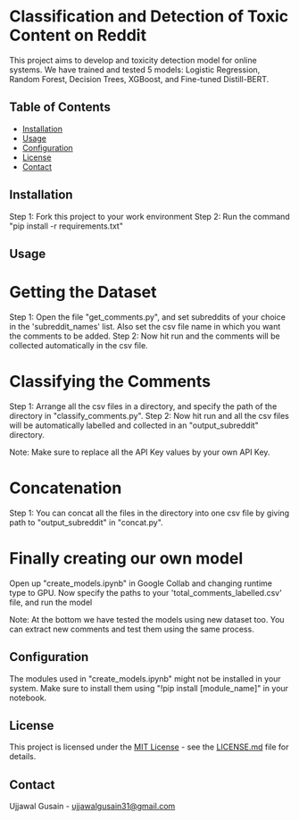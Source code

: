 # Classification and Detection of Toxic Content on Reddit

This project aims to develop and toxicity detection model for online systems. We have trained and tested 5 models: Logistic Regression, Random Forest, Decision Trees, XGBoost, and Fine-tuned Distill-BERT.

## Table of Contents

- [Installation](#installation)
- [Usage](#usage)
- [Configuration](#configuration)
- [License](#license)
- [Contact](#contact)

## Installation

Step 1: Fork this project to your work environment
Step 2: Run the command "pip install -r requirements.txt"

## Usage

# Getting the Dataset

Step 1: Open the file "get_comments.py", and set subreddits of your choice in the 'subreddit_names' list. Also set the csv file name in which you want the comments to be added.
Step 2: Now hit run and the comments will be collected automatically in the csv file.

# Classifying the Comments

Step 1: Arrange all the csv files in a directory, and specify the path of the directory in "classify_comments.py".
Step 2: Now hit run and all the csv files will be automatically labelled and collected in an "output_subreddit" directory.

Note: Make sure to replace all the API Key values by your own API Key.

# Concatenation

Step 1: You can concat all the files in the directory into one csv file by giving path to "output_subreddit" in "concat.py".

# Finally creating our own model

Open up "create_models.ipynb" in Google Collab and changing runtime type to GPU. Now specify the paths to your 'total_comments_labelled.csv' file, and run the model

Note: At the bottom we have tested the models using new dataset too. You can extract new comments and test them using the same process.

## Configuration

The modules used in "create_models.ipynb" might not be installed in your system. Make sure to install them using "!pip install [module_name]" in your notebook.

## License

This project is licensed under the [MIT License](LICENSE.md) - see the [LICENSE.md](LICENSE.md) file for details.

## Contact

Ujjawal Gusain - ujjawalgusain31@gmail.com
